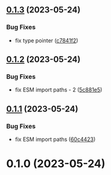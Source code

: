 ## [0.1.3](https://github.com/brillout/vike-react/compare/v0.1.2...v0.1.3) (2023-05-24)


### Bug Fixes

* fix type pointer ([c7841f2](https://github.com/brillout/vike-react/commit/c7841f2a3385aede9dccdb7aefa338a0274fc7fc))



## [0.1.2](https://github.com/brillout/vike-react/compare/v0.1.1...v0.1.2) (2023-05-24)


### Bug Fixes

* fix ESM import paths - 2 ([5c881e5](https://github.com/brillout/vike-react/commit/5c881e55d7834d00a3af99ad15db488a0b77a2d1))



## [0.1.1](https://github.com/brillout/vike-react/compare/v0.1.0...v0.1.1) (2023-05-24)


### Bug Fixes

* fix ESM import paths ([60c4423](https://github.com/brillout/vike-react/commit/60c44231d3d39c12dd1443b000c9f2466bde7597))



# 0.1.0 (2023-05-24)
